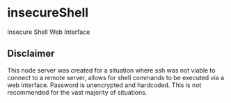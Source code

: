 # insecureShell
Insecure Shell Web Interface

## Disclaimer 
This node server was created for a situation where ssh was not viable to connect to a remote server, allows for shell commands to be executed via a web interface. 
Password is unencrypted and hardcoded. This is not recommended for the vast majority of situations. 
